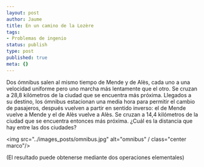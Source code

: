 ```yaml
---
layout: post
author: Jaume
title: En un camino de la Lozère
tags:
- Problemas de ingenio
status: publish
type: post
published: true
meta: {}
---
```

Dos ómnibus salen al mismo tiempo de Mende y de Alès, cada uno a una velocidad uniforme pero uno marcha más lentamente que el otro. Se cruzan a 28,8 kilómetros de la ciudad que se encuentra más próxima. Llegados a su destino, los ómnibus estacionan una media hora para permitir el cambio de pasajeros, después vuelven a partir en sentido inverso: el de Mende vuelve a Mende y el de Alès vuelve a Alès. Se cruzan a 14,4 kilómetros de la ciudad que se encuentra entonces más próxima.
¿Cuál es la distancia que hay entre las dos ciudades?

<img src="../images_posts/omnibus.jpg" alt="omnibus" / class="center marco"/>

(El resultado puede obtenerse mediante dos operaciones elementales)
